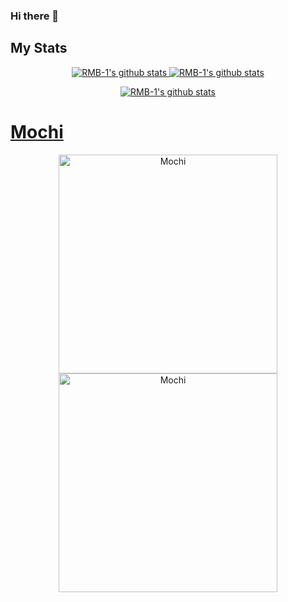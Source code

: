 ### Hi there 👋


## My Stats

<p align="center">
  <a href="https://github.com/RMB-1">
    <img src="https://github-readme-stats.vercel.app/api?username=RMB-1&count_private=true&include_all_commits=true&theme=tokyonight" alt="RMB-1's github stats">
    <img src="https://github-readme-stats.vercel.app/api/top-langs/?username=glitchii&show_icons=true&&layout=compact&theme=tokyonight" alt="RMB-1's github stats">
</p>

<p align="center">
  <a href="https://github.com/RMB-1">
    <img src="https://github-readme-stats.vercel.app/api/top-langs/?username=glitchii&show_icons=true&&layout=compact&theme=tokyonight" alt="RMB-1's github stats">
</p>

# Mochi

<p align="center">
  <a href="https://botlist.me/bots/804376212138098750">
    <img src="https://botlist.me/api/v1/embed/804376212138098750" alt="Mochi" width="350">
  <a href="https://top.gg/bot/804376212138098750">
    <img src="https://top.gg/api/widget/804376212138098750.svg" alt="Mochi" width="350" />
  </a>
</p>
